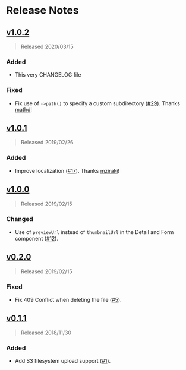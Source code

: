 # Release Notes

## [v1.0.2](https://github.com/ctessier/nova-advanced-image-field/compare/v1.0.1...v1.0.2)

> Released 2020/03/15

### Added

- This very CHANGELOG file

### Fixed

- Fix use of `->path()` to specify a custom subdirectory ([#29](https://github.com/ctessier/nova-advanced-image-field/pull/29)). Thanks [mathd](https://github.com/mathd)!

## [v1.0.1](https://github.com/ctessier/nova-advanced-image-field/compare/v1.0.0...v1.0.1)

> Released 2019/02/26

### Added

- Improve localization ([#17](https://github.com/ctessier/nova-advanced-image-field/pull/17)). Thanks [mziraki](https://github.com/mziraki)!

## [v1.0.0](https://github.com/ctessier/nova-advanced-image-field/compare/v0.2.0...v1.0.0)

> Released 2019/02/15

### Changed

- Use of `previewUrl` instead of `thumbnailUrl` in the Detail and Form component ([#12](https://github.com/ctessier/nova-advanced-image-field/pull/12)).

## [v0.2.0](https://github.com/ctessier/nova-advanced-image-field/compare/v0.1.1...v0.2.0)

> Released 2019/02/15

### Fixed

- Fix 409 Conflict when deleting the file ([#5](https://github.com/ctessier/nova-advanced-image-field/pull/5)).

## [v0.1.1](https://github.com/ctessier/nova-advanced-image-field/compare/v0.1.0...v0.1.1)

> Released 2018/11/30

### Added

- Add S3 filesystem upload support ([#1](https://github.com/ctessier/nova-advanced-image-field/pull/1)).
